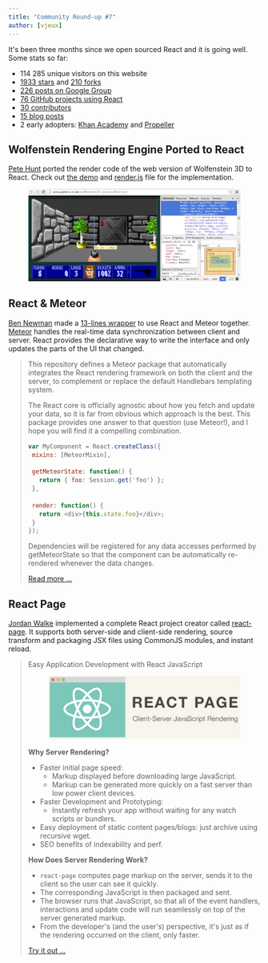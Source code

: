```yaml
---
title: "Community Round-up #7"
author: [vjeux]
---
```


It's been three months since we open sourced React and it is going well. Some stats so far:

* 114 285 unique visitors on this website
* [1933 stars](https://github.com/facebook/react/stargazers) and [210 forks](https://github.com/facebook/react/network/members)
* [226 posts on Google Group](https://groups.google.com/forum/#!forum/reactjs)
* [76 GitHub projects using React](https://gist.github.com/vjeux/6335762)
* [30 contributors](https://github.com/facebook/react/graphs/contributors)
* [15 blog posts](/blog/)
* 2 early adopters: [Khan Academy](http://sophiebits.com/2013/06/09/using-react-to-speed-up-khan-academy.html) and [Propeller](http://usepropeller.com/blog/posts/from-backbone-to-react/)


## Wolfenstein Rendering Engine Ported to React

[Pete Hunt](http://www.petehunt.net/) ported the render code of the web version of Wolfenstein 3D to React. Check out [the demo](http://www.petehunt.net/wolfenstein3D-react/wolf3d.html) and [render.js](https://github.com/petehunt/wolfenstein3D-react/blob/master/js/renderer.js#L183) file for the implementation.
<figure><a href="http://www.petehunt.net/wolfenstein3D-react/wolf3d.html"><img src="../img/blog/wolfenstein_react.png"></a></figure>


## React & Meteor

[Ben Newman](https://twitter.com/benjamn) made a [13-lines wrapper](https://github.com/benjamn/meteor-react/blob/master/lib/mixin.js) to use React and Meteor together. [Meteor](http://www.meteor.com/) handles the real-time data synchronization between client and server. React provides the declarative way to write the interface and only updates the parts of the UI that changed.

> This repository defines a Meteor package that automatically integrates the React rendering framework on both the client and the server, to complement or replace the default Handlebars templating system.
>
> The React core is officially agnostic about how you fetch and update your data, so it is far from obvious which approach is the best. This package provides one answer to that question (use Meteor!), and I hope you will find it a compelling combination.
>
>```javascript
>var MyComponent = React.createClass({
>  mixins: [MeteorMixin],
>
>  getMeteorState: function() {
>    return { foo: Session.get('foo') };
>  },
>
>  render: function() {
>    return <div>{this.state.foo}</div>;
>  }
>});
>```
>
> Dependencies will be registered for any data accesses performed by getMeteorState so that the component can be automatically re-rendered whenever the data changes.
>
> [Read more ...](https://github.com/benjamn/meteor-react)

## React Page

[Jordan Walke](https://github.com/jordwalke) implemented a complete React project creator called [react-page](https://github.com/facebook/react-page/). It supports both server-side and client-side rendering, source transform and packaging JSX files using CommonJS modules, and instant reload.

> Easy Application Development with React JavaScript
> <figure><a href="https://github.com/facebook/react-page/"><img src="../img/blog/react-page.png"></a></figure>
>
> **Why Server Rendering?**
>
> * Faster initial page speed:
>   * Markup displayed before downloading large JavaScript.
>   * Markup can be generated more quickly on a fast server than low power client devices.
> * Faster Development and Prototyping:
>   * Instantly refresh your app without waiting for any watch scripts or bundlers.
> * Easy deployment of static content pages/blogs: just archive using recursive wget.
> * SEO benefits of indexability and perf.
>
> **How Does Server Rendering Work?**
>
> * `react-page` computes page markup on the server, sends it to the client so the user can see it quickly.
> * The corresponding JavaScript is then packaged and sent.
> * The browser runs that JavaScript, so that all of the event handlers, interactions and update code will run seamlessly on top of the server generated markup.
> * From the developer's (and the user's) perspective, it's just as if the rendering occurred on the client, only faster.
>
> [Try it out ...](https://github.com/facebook/react-page/)
